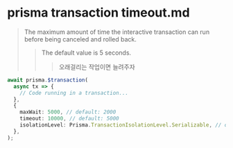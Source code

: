 # prisma transaction timeout.md

> The maximum amount of time the interactive transaction can run before being canceled and rolled back.
>
> > The default value is 5 seconds.
> >
> > > 오래걸리는 작업이면 늘려주자

```ts
await prisma.$transaction(
  async tx => {
    // Code running in a transaction...
  },
  {
    maxWait: 5000, // default: 2000
    timeout: 10000, // default: 5000
    isolationLevel: Prisma.TransactionIsolationLevel.Serializable, // optional, default defined by database configuration
  },
);
```
